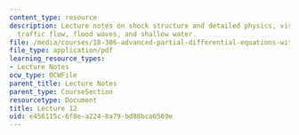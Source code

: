 ```yaml
---
content_type: resource
description: Lecture notes on shock structure and detailed physics, viscosity solution,
  traffic flow, flood waves, and shallow water.
file: /media/courses/18-306-advanced-partial-differential-equations-with-applications-fall-2009/e456115c6f8ea2248a79bd88bca6569e_MIT18_306f09_lec12.pdf
file_type: application/pdf
learning_resource_types:
- Lecture Notes
ocw_type: OCWFile
parent_title: Lecture Notes
parent_type: CourseSection
resourcetype: Document
title: Lecture 12
uid: e456115c-6f8e-a224-8a79-bd88bca6569e
---
```

